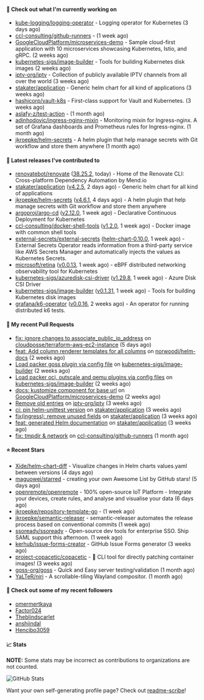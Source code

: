 #### 👷 Check out what I'm currently working on

- [kube-logging/logging-operator](https://github.com/kube-logging/logging-operator) - Logging operator for Kubernetes (3 days ago)
- [ccl-consulting/github-runners](https://github.com/ccl-consulting/github-runners) -  (1 week ago)
- [GoogleCloudPlatform/microservices-demo](https://github.com/GoogleCloudPlatform/microservices-demo) - Sample cloud-first application with 10 microservices showcasing Kubernetes, Istio, and gRPC. (2 weeks ago)
- [kubernetes-sigs/image-builder](https://github.com/kubernetes-sigs/image-builder) - Tools for building Kubernetes disk images (2 weeks ago)
- [iptv-org/iptv](https://github.com/iptv-org/iptv) - Collection of publicly available IPTV channels from all over the world (3 weeks ago)
- [stakater/application](https://github.com/stakater/application) - Generic helm chart for all kind of applications (3 weeks ago)
- [hashicorp/vault-k8s](https://github.com/hashicorp/vault-k8s) - First-class support for Vault and Kubernetes. (3 weeks ago)
- [aslafy-z/test-action](https://github.com/aslafy-z/test-action) -  (1 month ago)
- [adinhodovic/ingress-nginx-mixin](https://github.com/adinhodovic/ingress-nginx-mixin) - Monitoring mixin for Ingress-nginx. A set of Grafana dashboards and Prometheus rules for Ingress-nginx. (1 month ago)
- [jkroepke/helm-secrets](https://github.com/jkroepke/helm-secrets) - A helm plugin that help manage secrets with Git workflow and store them anywhere (1 month ago)

#### 🔭 Latest releases I've contributed to

- [renovatebot/renovate](https://github.com/renovatebot/renovate) ([38.25.2](https://github.com/renovatebot/renovate/releases/tag/38.25.2), today) - Home of the Renovate CLI: Cross-platform Dependency Automation by Mend.io
- [stakater/application](https://github.com/stakater/application) ([v4.2.5](https://github.com/stakater/application/releases/tag/v4.2.5), 2 days ago) - Generic helm chart for all kind of applications
- [jkroepke/helm-secrets](https://github.com/jkroepke/helm-secrets) ([v4.6.1](https://github.com/jkroepke/helm-secrets/releases/tag/v4.6.1), 4 days ago) - A helm plugin that help manage secrets with Git workflow and store them anywhere
- [argoproj/argo-cd](https://github.com/argoproj/argo-cd) ([v2.12.0](https://github.com/argoproj/argo-cd/releases/tag/v2.12.0), 1 week ago) - Declarative Continuous Deployment for Kubernetes
- [ccl-consulting/docker-shell-tools](https://github.com/ccl-consulting/docker-shell-tools) ([v1.2.0](https://github.com/ccl-consulting/docker-shell-tools/releases/tag/v1.2.0), 1 week ago) - Docker image with common shell tools
- [external-secrets/external-secrets](https://github.com/external-secrets/external-secrets) ([helm-chart-0.10.0](https://github.com/external-secrets/external-secrets/releases/tag/helm-chart-0.10.0), 1 week ago) - External Secrets Operator reads information from a third-party service like AWS Secrets Manager and automatically injects the values as Kubernetes Secrets.
- [microsoft/retina](https://github.com/microsoft/retina) ([v0.0.13](https://github.com/microsoft/retina/releases/tag/v0.0.13), 1 week ago) - eBPF distributed networking observability tool for Kubernetes
- [kubernetes-sigs/azuredisk-csi-driver](https://github.com/kubernetes-sigs/azuredisk-csi-driver) ([v1.29.8](https://github.com/kubernetes-sigs/azuredisk-csi-driver/releases/tag/v1.29.8), 1 week ago) - Azure Disk CSI Driver
- [kubernetes-sigs/image-builder](https://github.com/kubernetes-sigs/image-builder) ([v0.1.31](https://github.com/kubernetes-sigs/image-builder/releases/tag/v0.1.31), 1 week ago) - Tools for building Kubernetes disk images
- [grafana/k6-operator](https://github.com/grafana/k6-operator) ([v0.0.16](https://github.com/grafana/k6-operator/releases/tag/v0.0.16), 2 weeks ago) - An operator for running distributed k6 tests.

#### 🔨 My recent Pull Requests

- [fix: ignore changes to associate_public_ip_address](https://github.com/cloudposse/terraform-aws-ec2-instance/pull/203) on [cloudposse/terraform-aws-ec2-instance](https://github.com/cloudposse/terraform-aws-ec2-instance) (5 days ago)
- [feat: Add column renderer templates for all columns](https://github.com/norwoodj/helm-docs/pull/260) on [norwoodj/helm-docs](https://github.com/norwoodj/helm-docs) (2 weeks ago)
- [Load packer goss plugin via config file](https://github.com/kubernetes-sigs/image-builder/pull/1526) on [kubernetes-sigs/image-builder](https://github.com/kubernetes-sigs/image-builder) (2 weeks ago)
- [Load packer oci, outscale and qemu plugins via config files](https://github.com/kubernetes-sigs/image-builder/pull/1524) on [kubernetes-sigs/image-builder](https://github.com/kubernetes-sigs/image-builder) (2 weeks ago)
- [docs: kustomize component for base url](https://github.com/GoogleCloudPlatform/microservices-demo/pull/2645) on [GoogleCloudPlatform/microservices-demo](https://github.com/GoogleCloudPlatform/microservices-demo) (2 weeks ago)
- [Remove old entries](https://github.com/iptv-org/iptv/pull/17050) on [iptv-org/iptv](https://github.com/iptv-org/iptv) (3 weeks ago)
- [ci: pin helm-unittest version](https://github.com/stakater/application/pull/337) on [stakater/application](https://github.com/stakater/application) (3 weeks ago)
- [fix(ingress): remove unused fields](https://github.com/stakater/application/pull/336) on [stakater/application](https://github.com/stakater/application) (3 weeks ago)
- [feat: generated Helm documentation](https://github.com/stakater/application/pull/335) on [stakater/application](https://github.com/stakater/application) (3 weeks ago)
- [fix: tmpdir &amp; network](https://github.com/ccl-consulting/github-runners/pull/5) on [ccl-consulting/github-runners](https://github.com/ccl-consulting/github-runners) (1 month ago)

#### ⭐ Recent Stars

- [Xide/helm-chart-diff](https://github.com/Xide/helm-chart-diff) - Visualize changes in Helm charts values.yaml between versions (4 days ago)
- [maguowei/starred](https://github.com/maguowei/starred) - creating your own Awesome List by GitHub stars! (5 days ago)
- [openremote/openremote](https://github.com/openremote/openremote) - 100% open-source IoT Platform - Integrate your devices, create rules, and analyse and visualise your data (6 days ago)
- [jkroepke/repository-template-go](https://github.com/jkroepke/repository-template-go) -  (1 week ago)
- [jkroepke/semantic-releaser](https://github.com/jkroepke/semantic-releaser) - semantic-releaser automates the release process based on conventional commits (1 week ago)
- [ssoready/ssoready](https://github.com/ssoready/ssoready) - Open-source dev tools for enterprise SSO. Ship SAML support this afternoon. (1 week ago)
- [kerhub/issue-forms-creator](https://github.com/kerhub/issue-forms-creator) - GitHub Issue Forms generator (3 weeks ago)
- [project-copacetic/copacetic](https://github.com/project-copacetic/copacetic) - 🧵 CLI tool for directly patching container images! (3 weeks ago)
- [goss-org/goss](https://github.com/goss-org/goss) - Quick and Easy server testing/validation (1 month ago)
- [YaLTeR/niri](https://github.com/YaLTeR/niri) - A scrollable-tiling Wayland compositor. (1 month ago)

#### 👯 Check out some of my recent followers

- [omermertkaya](https://github.com/omermertkaya)
- [Factor024](https://github.com/Factor024)
- [Theblindscarlet](https://github.com/Theblindscarlet)
- [anshjindal](https://github.com/anshjindal)
- [Hencibo3059](https://github.com/Hencibo3059)

#### 📈 Stats

**NOTE:** Some stats may be incorrect as contributions to organizations
are not counted.

![GitHub Stats](https://github-readme-stats.vercel.app/api?username=aslafy-z&count_private=false&theme=tokyonight&show_icons=true)

Want your own self-generating profile page? Check out [readme-scribe](https://github.com/muesli/readme-scribe)!
